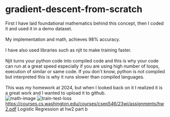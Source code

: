 # gradient-descent-from-scratch
First I have laid foundational mathematics behind this concept, then I coded it and used it in a demo dataset.
<br><br>
My implementation and math, achieves 98% accuracy.
<br><br>
I have also used libraries such as njit to make training faster.
<br><br>
Njit turns your python code into compiled code and this is why your code can run at a great speed especially if you are using high number of loops, execution of similar or same code. If you don't know, python is not compiled but interpreted this is why it runs slower than compiled languages.
<br><br>
This was my homework at 2024, but when I looked back on it I realized it is a great work and I wanted to upload it to github.
<br>
![math-image](https://media.licdn.com/dms/image/v2/D4D2DAQGZifzEQI57nQ/profile-treasury-image-shrink_800_800/B4DZZcPtVwG0Ac-/0/1745304344462?e=1746100800&v=beta&t=00K0zlztVD4K8JEuZ2gXEp56xOyR7QAswU7WHgwEzJE)
![train-test-loss](https://media.licdn.com/dms/image/v2/D4D2DAQG1jkTuGUUEFQ/profile-treasury-image-shrink_800_800/B4DZZcSF2QGsAY-/0/1745304969005?e=1746100800&v=beta&t=K-Lb9nS54P9cTGfCgf1TxHp4xccLBifW-BIxifJjbC4)
https://courses.cs.washington.edu/courses/csep546/23wi/assignments/hw2.pdf Logistic Regression at hw2 part b
